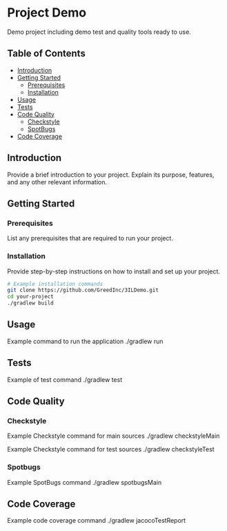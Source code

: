 # Project Demo

Demo project including demo test and quality tools ready to use.

## Table of Contents

- [Introduction](#introduction)
- [Getting Started](#getting-started)
  - [Prerequisites](#prerequisites)
  - [Installation](#installation)
- [Usage](#usage)
- [Tests](#tests)
- [Code Quality](#code-quality)
  - [Checkstyle](#checkstyle)
  - [SpotBugs](#spotbugs)
- [Code Coverage](#code-coverage)


## Introduction

Provide a brief introduction to your project. Explain its purpose, features, and any other relevant information.

## Getting Started

### Prerequisites

List any prerequisites that are required to run your project.

### Installation

Provide step-by-step instructions on how to install and set up your project.

```bash
# Example installation commands
git clone https://github.com/GreedInc/3ILDemo.git
cd your-project
./gradlew build
```

## Usage
Example command to run the application
./gradlew run

## Tests
Example of test command
./gradlew test

## Code Quality

### Checkstyle
Example Checkstyle command for main sources
./gradlew checkstyleMain

Example Checkstyle command for test sources
./gradlew checkstyleTest

### Spotbugs
Example SpotBugs command
./gradlew spotbugsMain

## Code Coverage
Example code coverage command
./gradlew jacocoTestReport
